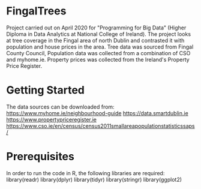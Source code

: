 # FingalTrees
Project carried out on April 2020 for "Programming for Big Data" (Higher Diploma in Data Analytics at National College of Ireland). The project looks at tree coverage in the Fingal area of north Dublin and contrasted it with population and house prices in the area. Tree data was sourced from Fingal County Council, Population data was collected from a combination of CSO and myhome.ie. Property prices was collected from the Ireland's Property Price Register. 

# Getting Started
The data sources can be downloaded from: 
https://www.myhome.ie/neighbourhood-guide
https://data.smartdublin.ie
https://www.propertypriceregister.ie
https://www.cso.ie/en/census/census2011smallareapopulationstatisticssaps/


# Prerequisites
In order to run the code in R, the following libraries are required: 
library(readr)
library(dplyr)
library(tidyr)
library(stringr)
library(ggplot2)

